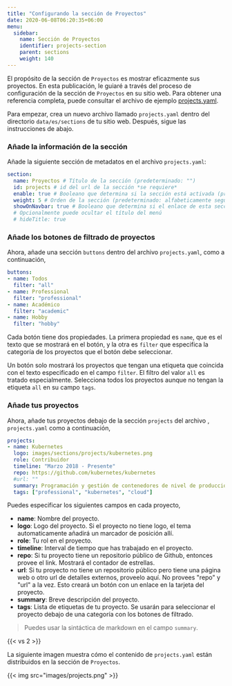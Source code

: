 ```yaml
---
title: "Configurando la sección de Proyectos"
date: 2020-06-08T06:20:35+06:00
menu:
  sidebar:
    name: Sección de Proyectos
    identifier: projects-section
    parent: sections
    weight: 140
---
```


El propósito de la sección de `Proyectos` es mostrar eficazmente sus proyectos. En esta publicación, le guiaré a través del proceso de configuración de la sección de `Proyectos` en su sitio web. Para obtener una referencia completa, puede consultar el archivo de ejemplo [projects.yaml](https://github.com/hugo-toha/hugo-toha.github.io/blob/main/data/en/sections/projects.yaml).

Para empezar, crea un nuevo archivo llamado `projects.yaml` dentro del directorio `data/es/sections` de tu sitio web. Después, sigue las instrucciones de abajo.

### Añade la información de la sección

Añade la siguiente sección de metadatos en el archivo `projects.yaml`:

```yaml
section:
  name: Proyectos # Título de la sección (predeterminado: "")
  id: projects # id del url de la sección *se requiere*
  enable: true # Booleano que determina si la sección está activada (predeterminado: false)
  weight: 5 # Orden de la sección (predeterminado: alfabeticamente seguida del peso)
  showOnNavbar: true # Booleano que determina si el enlace de esta sección debe aparecer en la barra de navegación
  # Opcionalmente puede ocultar el título del menú
  # hideTitle: true
```

### Añade los botones de filtrado de proyectos

Ahora, añade una sección `buttons` dentro del archivo `projects.yaml`, como a continuación,

```yaml
buttons:
- name: Todos
  filter: "all"
- name: Professional
  filter: "professional"
- name: Académico
  filter: "academic"
- name: Hobby
  filter: "hobby"
```

Cada botón tiene dos propiedades. La primera propiedad es `name`, que es el texto que se mostrará en el botón, y la otra es `filter` que especifica la categoría de los proyectos que el botón debe seleccionar.

Un botón solo mostrará los proyectos que tengan una etiqueta que coincida con el texto especificado en el campo `filter`. El filtro del valor `all` es tratado especialmente. Selecciona todos los proyectos aunque no tengan la etiqueta `all` en su campo `tags`.

### Añade tus proyectos

Ahora, añade tus proyectos debajo de la sección `projects` del archivo , `projects.yaml` como a continuación,

```yaml
projects:
- name: Kubernetes
  logo: images/sections/projects/kubernetes.png
  role: Contribuidor
  timeline: "Marzo 2018 - Presente"
  repo: https://github.com/kubernetes/kubernetes
  #url: ""
  summary: Programación y gestión de contenedores de nivel de producción.
  tags: ["professional", "kubernetes", "cloud"]
```

Puedes especificar los siguientes campos en cada proyecto,

- **name**: Nombre del proyecto.
- **logo**: Logo del proyecto. Si el proyecto no tiene logo, el tema automaticamente añadirá un marcador de posición allí.
- **role**: Tu rol en el proyecto.
- **timeline**: Interval de tiempo que has trabajado en el proyecto.
- **repo**: Si tu proyecto tiene un repositorio público de Github, entonces provee el link. Mostrará el contador de estrellas.
- **url**: Si tu proyecto no tiene un repositorio público pero tiene una página web o otro url de detalles externos, proveelo aquí. No provees "repo" y "url" a la vez. Esto creará un botón con un enlace en la tarjeta del proyecto.
- **summary**: Breve descripción del proyecto.
- **tags**: Lista de etiquetas de tu proyecto. Se usarán para seleccionar el proyecto debajo de una categoría con los botones de filtrado.

>Puedes usar la sintáctica de markdown en el campo `summary`.

{{< vs 2 >}}

La siguiente imagen muestra cómo el contenido de `projects.yaml` están distribuidos en la sección de `Proyectos`.

{{< img src="images/projects.png" >}}
